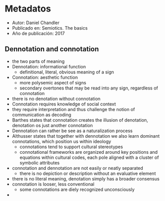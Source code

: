 # Metadatos
- Autor: Daniel Chandler 
- Publicado en: Semiotics. The basics
- Año de publicación: 2017

## Dennotation and connotation
- the two parts of meaning
- Dennotation: informational function
	- definitional, literal, obvious meaning of a sign
- Connotation: aesthetic function
	- more polysemic aspect of signs
	- secondary overtones that may be read into any sign, regardless of connotation
- there is no denotation without connotation
- Connotation requires knowledge of social context
- they require interpretation and thus challenge the notion of communication as decoding
- Barthes states that connotation creates the illusion of denotation, denotation os just another connotation
- Dennotation can rather be see as a naturalization process
- Althusser states that together with dennotation we also learn dominant connotations, which position us within ideology
	- connotations tend to support cultural stereotypes
	- connotational frameworks are organized around key positions and equations within cultural codes, each pole aligned with a cluster of symbolic attributes
- connotation and dennotation are not easily or neatly separated
	- there is no depiction or description without an evaluative element
- there is no literal meaning, denotation simply has a broader consensus
- connotation is looser, less conventional
	- some connotations are diely recognized unconsciously 
- 
